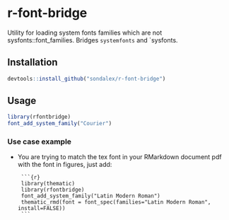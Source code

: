 # r-font-bridge
Utility for loading system fonts families which are not sysfonts::font_families. Bridges `systemfonts` and `sysfonts.

## Installation


```r
devtools::install_github("sondalex/r-font-bridge")
```

## Usage

```r
library(rfontbridge)
font_add_system_family("Courier")
```

### Use case example

* You are trying to match the tex font in your RMarkdown document pdf with the font in figures, just add:
  ~~~
   ```{r}
   library(thematic)
   library(rfontbridge) 
   font_add_system_family("Latin Modern Roman")
   thematic_rmd(font = font_spec(families="Latin Modern Roman", install=FALSE))
   ```
  ~~~
  
